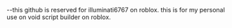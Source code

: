 --this github is reserved for illuminati6767 on roblox. this is for my personal use on void script builder on roblox.
